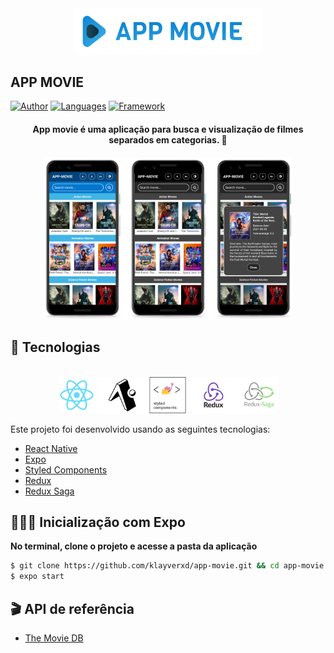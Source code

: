 <div align="center">
  <img src=".github/logo.png" alt="Gatito logo" width="300px">
</div>

## APP MOVIE

[![Author](https://img.shields.io/badge/author-klayverxd-FEDE00?style=flat-square)](https://github.com/klayverxd)
[![Languages](https://img.shields.io/github/languages/count/klayverxd/app-movie?color=%009C3B&style=flat-square)](#)
[![Framework](https://img.shields.io/badge/lib-ReactNative-61DAFB?style=flat-square)](https://reactjs.org)

<h4 align="center">
  App movie é uma aplicação para busca e visualização de filmes separados em categorias. 🍿
</h4>

<div align="center">
  <img width="400px" src=".github/app-preview.png" alt="App-movie preview">
</div>

## 🧪 Tecnologias
<div align="center">
  <br />
  <img width="350px" src=".github/tech-logos.png" alt="Tecnologias usadas">
</div>

Este projeto foi desenvolvido usando as seguintes tecnologias:

- [React Native](https://reactnative.dev)
- [Expo](https://expo.dev)
- [Styled Components](https://styled-components.com)
- [Redux](https://redux.js.org)
- [Redux Saga](https://redux-saga.js.org)

## 👨🏽‍💻 Inicialização com Expo

**No terminal, clone o projeto e acesse a pasta da aplicação**

```bash
$ git clone https://github.com/klayverxd/app-movie.git && cd app-movie
$ expo start
```

## 🎬 API de referência
- [The Movie DB](https://www.themoviedb.org/documentation/api)
